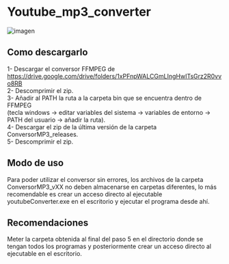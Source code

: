 # Youtube_mp3_converter

![imagen](https://user-images.githubusercontent.com/55555187/110985007-26776e80-836c-11eb-85d4-1c58cce82c99.png)

## Como descargarlo

1- Descargar el conversor FFMPEG de https://drive.google.com/drive/folders/1xPFnpWALCGmLIngHwITsGrz2R0vvo8RB <br>
2- Descomprimir el zip. <br>
3- Añadir al PATH la ruta a la carpeta bin que se encuentra dentro de FFMPEG <br> (tecla windows -> editar variables del sistema -> variables de entorno -> PATH del usuario -> añadir la ruta). <br>
4- Descargar el zip de la última versión de la carpeta ConversorMP3_releases. <br>
5- Descomprimir el zip.


## Modo de uso
Para poder utilizar el conversor sin errores, los archivos de la carpeta ConversorMP3_vXX no deben almacenarse en carpetas diferentes, lo más recomendable es crear un acceso directo al ejecutable youtubeConverter.exe en el escritorio y ejecutar el programa desde ahí.

## Recomendaciones
Meter la carpeta obtenida al final del paso 5 en el directorio donde se tengan todos los programas y posteriormente crear un acceso directo al ejecutable en el escritorio.

